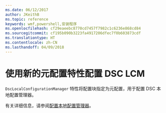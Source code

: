 ```yaml
---
ms.date: 06/12/2017
author: JKeithB
ms.topic: reference
keywords: wmf,powershell,安装程序
ms.openlocfilehash: cf29eaeebc8770cd7457f7982c1c6236e868cd84
ms.sourcegitcommit: cf195b090b3223fa4917206dfec7f0b603873cdf
ms.translationtype: HT
ms.contentlocale: zh-CN
ms.lasthandoff: 04/09/2018
---
```

# <a name="configure-dsc-lcm-with-new-meta-configuration-attribute"></a>使用新的元配置特性配置 DSC LCM

`DscLocalConfigurationManager` 特性将配置块指定为元配置，用于配置 DSC 本地配置管理器。

有关详细信息，请参阅[配置本地配置管理器](https://msdn.microsoft.com/powershell/dsc/metaconfig)。